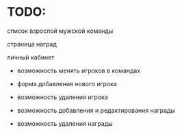 # TODO:

список взрослой мужской команды

страница наград

личный кабинет
- возможность менять игроков в командах
- форма добавления нового игрока
- возможность удаления игрока

- возможность добавления и редактирования награды
- возможность удаления награды